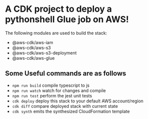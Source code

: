# A CDK project to deploy a pythonshell Glue job on AWS!

The following modules are used to build the stack:
* @aws-cdk/aws-iam
* @aws-cdk/aws-s3
* @aws-cdk/aws-s3-deployment
* @aws-cdk/aws-glue

## Some Useful commands are as follows

 * `npm run build`   compile typescript to js
 * `npm run watch`   watch for changes and compile
 * `npm run test`    perform the jest unit tests
 * `cdk deploy`      deploy this stack to your default AWS account/region
 * `cdk diff`        compare deployed stack with current state
 * `cdk synth`       emits the synthesized CloudFormation template
